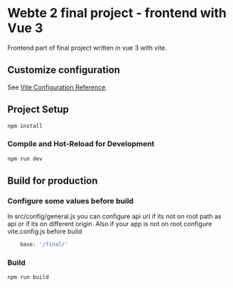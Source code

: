 # Webte 2 final project - frontend with Vue 3

Frontend part of final project written in vue 3 with vite.

## Customize configuration

See [Vite Configuration Reference](https://vitejs.dev/config/).

## Project Setup

```sh
npm install
```

### Compile and Hot-Reload for Development

```sh
npm run dev
```

## Build for production

### Configure some values before build

In src/config/general.js you can configure api url if its not on root path as api or if its on different origin. Also if your app is not on root configure vite.config.js before build 
```js
    base: '/final/'
```

### Build

```sh
npm run build
```